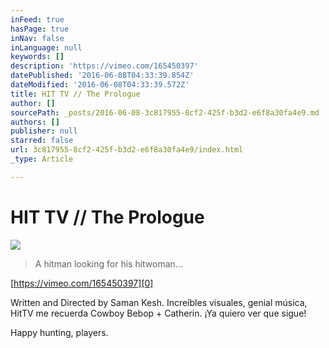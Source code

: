 ```yaml
---
inFeed: true
hasPage: true
inNav: false
inLanguage: null
keywords: []
description: 'https://vimeo.com/165450397'
datePublished: '2016-06-08T04:33:39.854Z'
dateModified: '2016-06-08T04:33:39.572Z'
title: HIT TV // The Prologue
author: []
sourcePath: _posts/2016-06-08-3c817955-8cf2-425f-b3d2-e6f8a30fa4e9.md
authors: []
publisher: null
starred: false
url: 3c817955-8cf2-425f-b3d2-e6f8a30fa4e9/index.html
_type: Article

---
```

# HIT TV // The Prologue
![](https://the-grid-user-content.s3-us-west-2.amazonaws.com/0d913785-1695-42dc-8f10-7f8702bc56df.png)

> A hitman looking for his hitwoman...

[https://vimeo.com/165450397][0]

Written and Directed by Saman Kesh. Increíbles visuales, genial música, HitTV me recuerda Cowboy Bebop + Catherin. ¡Ya quiero ver que sigue!

Happy hunting, players.

[0]: https://vimeo.com/165450397